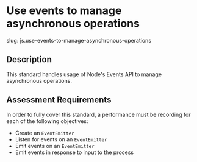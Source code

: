 
# Use events to manage asynchronous operations

slug: js.use-events-to-manage-asynchronous-operations

## Description
This standard handles usage of Node's Events API to manage asynchronous operations.

## Assessment Requirements
In order to fully cover this standard, a performance must be recording for each of the following objectives:

- Create an `EventEmitter`
- Listen for events on an `EventEmitter`
- Emit events on an `EventEmitter`
- Emit events in response to input to the process
